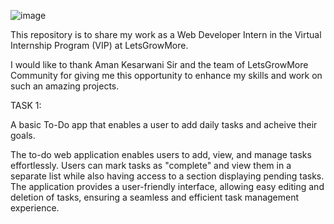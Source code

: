 ![image](https://github.com/Ayaan198/LGMVIP-Web-Task-1/assets/110682132/20576ead-72bc-47cd-b8d4-60f2f74e677d)


This repository is to share my work as a Web Developer Intern in the Virtual Internship Program (VIP) at LetsGrowMore.

I would like to thank Aman Kesarwani Sir and the team of LetsGrowMore Community for giving me this opportunity to enhance my skills and work on such an amazing projects.

TASK 1:

A basic To-Do app that enables a user to add daily tasks and acheive their goals.


The to-do web application enables users to add, view, and manage tasks effortlessly. Users can mark tasks as "complete" and view them in a separate list while also having access to a section displaying pending tasks. The application provides a user-friendly interface, allowing easy editing and deletion of tasks, ensuring a seamless and efficient task management experience.
